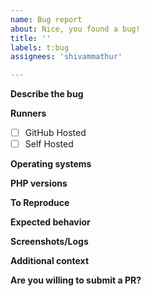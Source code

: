 ```yaml
---
name: Bug report
about: Nice, you found a bug!
title: ''
labels: t:bug
assignees: 'shivammathur'

---
```


**Describe the bug**
<!-- Please describe the bug concisely. -->

**Runners**
<!-- Please mark the GitHub Action runner your workflow uses. -->
- [ ] GitHub Hosted
- [ ] Self Hosted

**Operating systems**
<!-- Please mention the operating systems your workflow uses. -->

**PHP versions**
<!-- Please mention the PHP versions your workflow uses. -->

**To Reproduce**
<!-- Please provide the relevant steps of your workflow `.yml` file. -->

**Expected behavior**
<!-- A clear and concise description of what you expected to happen. -->

**Screenshots/Logs**
<!-- If applicable, add screenshots or logs to help explain your problem. -->

**Additional context**
<!-- Add any other context about the problem here. -->

**Are you willing to submit a PR?**
<!-- We accept pull requests targeting the develop branch. -->
